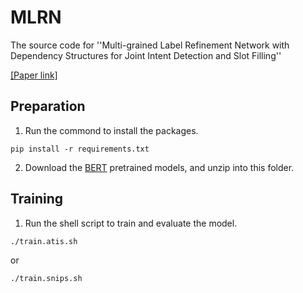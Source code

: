 # MLRN

The source code for ''Multi-grained Label Refinement Network with Dependency Structures for Joint Intent Detection and Slot Filling''

[[Paper link]](https://arxiv.org/abs/2209.04156)

## Preparation

1. Run the commond to install the packages.

```shell
pip install -r requirements.txt
```

2. Download the [BERT](https://storage.googleapis.com/bert_models/2019_05_30/wwm_uncased_L-24_H-1024_A-16.zip) pretrained models, and unzip into this folder.

## Training

1. Run the shell script to train and evaluate the model.

```shell
./train.atis.sh
```

or

```shell
./train.snips.sh
```
